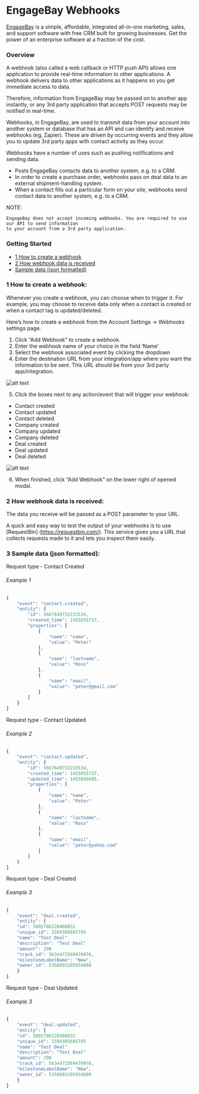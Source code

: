 EngageBay Webhooks
==================

[EngageBay](https://www.engagebay.com/) is a simple, affordable, integrated all-in-one marketing, sales, and support software with free CRM built for growing businesses. Get the power of an enterprise software at a fraction of the cost.

### Overview

A webhook (also called a web callback or HTTP push API) allows one application to provide real-time information to other applications. A webhook delivers data to other applications as it happens so you get immediate access to data. 

Therefore, information from EngageBay may be passed on to another app instantly, or any 3rd party application that accepts POST requests may be notified in real-time. 

Webhooks, in EngageBay, are used to transmit data from your account into another system or database that has an API and can identify and receive webhooks (eg, Zapier). These are driven by occurring events and they allow you to update 3rd party apps with contact activity as they occur.


Webhooks have a number of uses such as pushing notifications and sending data.

- Posts EngageBay contacts data to another system, e.g. to a CRM. 
- In order to create a purchase order, webhooks pass on deal data to an external shipment-handling system. 
- When a contact fills out a particular form on your site, webhooks send contact data to another system, e.g. to a CRM.

NOTE: 
```
EngageBay does not accept incoming webhooks. You are required to use our API to send information 
to your account from a 3rd party application.
```

### Getting Started

* [1 How to create a webhook](#1-how-to-create-a-webhook)
* [2 How webhook data is received](#2-how-webhook-data-is-received)
* [Sample data (json formatted)](#3-sample-data-json-formatted)

### 1 How to create a webhook: 

Whenever you create a webhook, you can choose when to trigger it. For example, you may choose to receive data only when a contact is created or when a contact tag is updated/deleted.

Here’s how to create a webhook from the Account Settings -> Webhooks settings page.

1. Click “Add Webhook” to create a webhook.
2. Enter the webhook name of your choice in the field ‘Name’ 
3. Select the webhook associated event by clicking the dropdown
4. Enter the destination URL from your integration/app where you want the information to be sent. This URL should be from your 3rd party app/integration.

![alt text](https://lh3.googleusercontent.com/8dgqi18u48TXkl2ReEn5wCXqe16LsLbeJK1Hl4EOMQ-qZaVr3gEce09Xuv5v6HmWmkczpi9pDJaFIb3L09xsW8HK9T2BZJTQgvEsssa4N7R3YXRfCR0S-H3M6_8Hbha1o4MsVjPS)

5. Click the boxes next to any action/event that will trigger your webhook:

- Contact created
- Contact updated
- Contact deleted
- Company created
- Company updated
- Company deleted
- Deal created
- Deal updated
- Deal deleted

![alt text](https://lh5.googleusercontent.com/Rym1pSCa7Pl6GaNP1fVt2J-Vcqs44K65_hZ-dowCLdfHqShEYKmoMW6NWgiKo30YobaZkH-ujz4lS_DywEe9my0PNDOn7srhjX9Z-dcvMUn3GaSxeWJ4btB3cXv72AIGTI0Vizlo)

6. When finished, click “Add Webhook” on the lower right of opened modal.

### 2 How webhook data is received: 

The data you receive will be passed as a POST parameter to your URL.

A quick and easy way to test the output of your webhooks is to use [RequestBin] (https://requestbin.com/). This service gives you a URL that collects requests made to it and lets you inspect them easily.


### 3 Sample data (json formatted): 

Request type - Contact Created
###### Example 1
```javascript
{
    "event": "contact.created",
    "entity": {
        "id": 5667649732233534,
        "created_time": 1455855737,
        "properties": [
            {
                "name": "name",
                "value": "Peter"
            },
            {
                "name": "lastname",
                "value": "Ross"
            },
            {
                "name": "email",
                "value": "peter@gmail.com"
            }
        ]
    }
}
```

Request type - Contact Updated

###### Example 2
```javascript
{
    "event": "contact.updated",
    "entity": {
        "id": 5667649732233534,
        "created_time": 1455855737,
        "updated_time": 1455856605,
        "properties": [
            {
                "name": "name",
                "value": "Peter"
            },
            {
                "name": "lastname",
                "value": "Ross"
            },
            {
                "name": "email",
                "value": "peter@yahoo.com"
            }
        ]
    }
}
```

Request type - Deal Created

###### Example 3
```javascript
{
    "event": "deal.created",
    "entity": {
	"id": 5802786220408832
	"unique_id": 1594305685795
	"name": "Test Deal"
	"description": "Test Deal"
	"amount": 200
	"track_id": 5634472569470976,
	"milestoneLabelName": "New",
	"owner_id": 5358693205934080
    }
}
```

Request type - Deal Updated
###### Example 3
```javascript
{
    "event": "deal.updated",
    "entity": {
	"id": 5802786220408832
	"unique_id": 1594305685795
	"name": "Test Deal"
	"description": "Test Deal"
	"amount": 200
	"track_id": 5634472569470976,
	"milestoneLabelName": "New",
	"owner_id": 5358693205934080
    }
}
```
